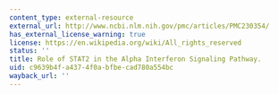 ```yaml
---
content_type: external-resource
external_url: http://www.ncbi.nlm.nih.gov/pmc/articles/PMC230354/
has_external_license_warning: true
license: https://en.wikipedia.org/wiki/All_rights_reserved
status: ''
title: Role of STAT2 in the Alpha Interferon Signaling Pathway.
uid: c9639b4f-a437-4f0a-bfbe-cad780a554bc
wayback_url: ''
---
```

